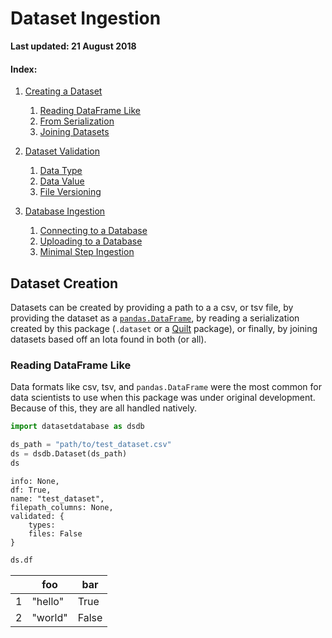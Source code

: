 # Dataset Ingestion
**Last updated: 21 August 2018**

#### Index:
1. [Creating a Dataset](#dataset-creation)

    1. [Reading DataFrame Like](#dataframe-like)
    2. [From Serialization](#import-from-external)
    3. [Joining Datasets](#dataset-joins)

2. [Dataset Validation](#dataset-validation)

    1. [Data Type](#data-type-validation)
    2. [Data Value](#data-value-validation)
    3. [File Versioning](#file-checking-and-versioning)

3. [Database Ingestion](#dataset-ingestion)

    1. [Connecting to a Database](#database-connection)
    2. [Uploading to a Database](#dataset-upload)
    3. [Minimal Step Ingestion](#minimal-step-ingestion)

## Dataset Creation
Datasets can be created by providing a path to a a csv, or tsv file, by providing the dataset as a [`pandas.DataFrame`](https://pandas.pydata.org), by reading a serialization created by this package (`.dataset` or a [Quilt](https://quiltdata.io) package), or finally, by joining datasets based off an Iota found in both (or all).

### Reading DataFrame Like
Data formats like csv, tsv, and `pandas.DataFrame` were the most common for data scientists to use when this package was under original development. Because of this, they are all handled natively.

```python
import datasetdatabase as dsdb

ds_path = "path/to/test_dataset.csv"
ds = dsdb.Dataset(ds_path)
ds
```
    info: None,
    df: True,
    name: "test_dataset",
    filepath_columns: None,
    validated: {
        types:
        files: False
    }

```python
ds.df
```
||foo|bar|
|--|--|--|
|1|"hello"|True|
|2|"world"|False|

